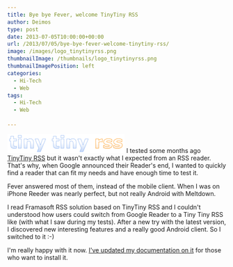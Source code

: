 ```yaml
---
title: Bye bye Fever, welcome TinyTiny RSS
author: Deimos
type: post
date: 2013-07-05T10:00:00+00:00
url: /2013/07/05/bye-bye-fever-welcome-tinytiny-rss/
image: /images/logo_tinytinyrss.png
thumbnailImage: /thumbnails/logo_tinytinyrss.png
thumbnailImagePosition: left
categories:
  - Hi-Tech
  - Web
tags:
  - Hi-Tech
  - Web

---
```

![Tinytinyrss_logo](/images/logo_tinytinyrss.png)
I tested some months ago [TinyTiny RSS](http://wiki.deimos.fr/Tiny_Tiny_RSS_:_Une_alternative_%C3%A0_Google_Reader) but it wasn't exactly what I expected from an RSS reader. That's why, when Google announced their Reader's end, I wanted to quickly find a reader that can fit my needs and have enough time to test it.

Fever answered most of them, instead of the mobile client. When I was on iPhone Reeder was nearly perfect, but not really Android with Meltdown.

I read Framasoft RSS solution based on TinyTiny RSS and I couldn't understood how users could switch from Google Reader to a Tiny Tiny RSS like (with what I saw during my tests). After a new try with the latest version, I discovered new interesting features and a really good Android client. So I switched to it :-)

I'm really happy with it now. [I've updated my documentation on it](http://wiki.deimos.fr/Tiny_Tiny_RSS_:_Une_alternative_%C3%A0_Google_Reader) for those who want to install it.